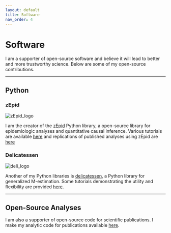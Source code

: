```yaml
---
layout: default
title: Software
nav_order: 4
---
```


# Software 

I am a supporter of open-source software and believe it will lead to better and more trustworthy science. Below are 
some of my open-source contributions.

------------------

## Python

### zEpid

![zEpid_logo](https://pzivich.github.io/assets/images/zepid_logo.png)

I am the creator of the [zEpid](https://github.com/pzivich/zEpid) Python library, a open-source library for 
epidemiologic analyses and quantitative causal inference. Various tutorials are available 
[here](https://github.com/pzivich/Python-for-Epidemiologists/tree/master/3_Epidemiology_Analysis) and replications of
published analyses using zEpid are [here](https://github.com/pzivich/zEpid-replications)

### Delicatessen

![deli_logo](https://pzivich.github.io/assets/images/delicatessen_header.png)

Another of my Python libraries is [delicatessen](https://github.com/pzivich/Delicatessen), a Python library for 
generalized M-estimation. Some tutorials demonstrating the utility and flexibility are provided 
[here](https://deli.readthedocs.io/en/latest/Examples.html).

------------------

## Open-Source Analyses

I am also a supporter of open-source code for scientific publications. I make my analytic code for publications 
available [here](https://github.com/pzivich/publications-code).
